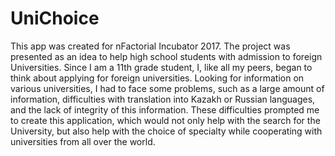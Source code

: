 # UniChoice

This app was created for nFactorial Incubator 2017. The project was presented as an idea to help high school students with admission to
foreign Universities. Since I am a 11th grade student, I, like all my peers, began to think about applying for foreign universities. Looking for information on various universities, I had to face some problems, such as a large amount of information, difficulties with translation into Kazakh or Russian languages, and the lack of integrity of this information. These difficulties prompted me to create this application, which would not only help with the search for the University, but also help with the choice of specialty while cooperating with universities from all over the world.
